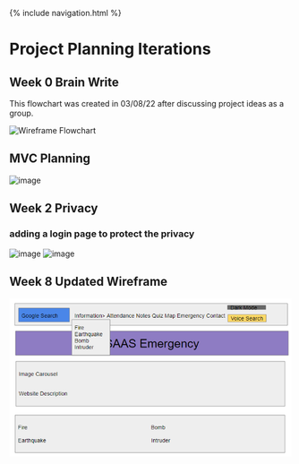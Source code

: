 {% include navigation.html %}

# Project Planning Iterations

## Week 0 Brain Write

This flowchart was created in 03/08/22 after discussing project ideas as a group.


![**Wireframe Flowchart**](https://user-images.githubusercontent.com/89221238/157815788-67150847-9d7d-43a4-b94d-64b914f787cf.png)

## MVC Planning
![image](https://user-images.githubusercontent.com/89221238/159064030-471c0d52-8b37-4120-a4f0-2572ade8bdf5.png)


## Week 2 Privacy 
### adding a login page to protect the privacy 
![image](https://user-images.githubusercontent.com/89221238/159988548-5f79cbc4-515c-4b19-a728-f9144858c104.png)
![image](https://user-images.githubusercontent.com/89221238/159990219-067648ee-e288-4ebe-a0cd-56266417a815.png)


## Week 8 Updated Wireframe
![Home](home.png)

